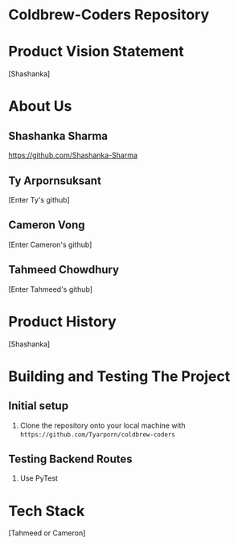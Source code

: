 # Coldbrew-Coders Repository 


# Product Vision Statement
[Shashanka]

# About Us
 ## Shashanka Sharma
https://github.com/Shashanka-Sharma

## Ty Arpornsuksant
[Enter Ty's github]

## Cameron Vong
[Enter Cameron's github]

## Tahmeed Chowdhury 
[Enter Tahmeed's github]



# Product History
[Shashanka]

# Building and Testing The Project
## Initial setup
1. Clone the repository onto your local machine with ```https://github.com/Tyarporn/coldbrew-coders```

## Testing Backend Routes
1. Use PyTest



# Tech Stack 
[Tahmeed or Cameron]

